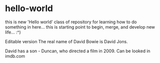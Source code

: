 # hello-world
this is new 'Hello world' class of repository for learning how to do something in here...
this is starting point to begin, merge, and develop new life...  :^)

Editable version
The real name of David Bowie is David Jons.

David has a son - Duncan, who directed a film in 2009. Can be looked in imdb.com

